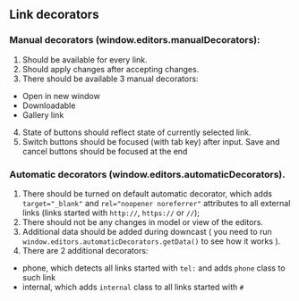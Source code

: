 ## Link decorators

### Manual decorators (window.editors.manualDecorators):
1. Should be available for every link.
2. Should apply changes after accepting changes.
3. There should be available 3 manual decorators:
  * Open in new window
  * Downloadable
  * Gallery link
4. State of buttons should reflect state of currently selected link.
5. Switch buttons should be focused (with tab key) after input. Save and cancel buttons should be focused at the end

### Automatic decorators (window.editors.automaticDecorators).
1. There should be turned on default automatic decorator, which adds `target="_blank"` and `rel="noopener noreferrer"` attributes to all external links (links started with `http://`, `https://` or `//`);
2. There should not be any changes in model or view of the editors.
3. Additional data should be added during downcast ( you need to run `window.editors.automaticDecorators.getData()` to see how it works ).
4. There are 2 additional decorators:
  * phone, which detects all links started with `tel:` and adds `phone` class to such link
  * internal, which adds `internal` class to all links started with `#`
